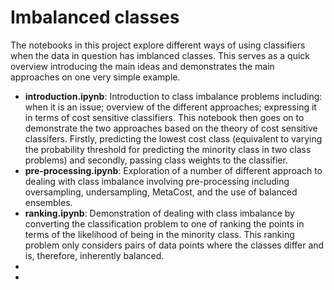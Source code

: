 # Imbalanced classes

The notebooks in this project explore different ways of using classifiers when the data in question has imblanced classes. 
This serves as a quick overview introducing the main ideas and demonstrates the main approaches on one very simple example.

- **introduction.ipynb**: Introduction to class imbalance problems including: when it is an issue; overview of the different approaches; expressing it in terms of cost sensitive classifiers. This notebook then goes on to demonstrate the two approaches based on the theory of cost sensitive classifers. Firstly, predicting the lowest cost class (equivalent to varying the probability threshold for predicting the minority class in two class problems) and secondly, passing class weights to the classifier.
- **pre-processing.ipynb**: Exploration of a number of different approach to dealing with class imbalance involving pre-processing including oversampling, undersampling, MetaCost, and the use of balanced ensembles.
- **ranking.ipynb**: Demonstration of dealing with class imbalance by converting the classification problem to one of ranking the points in terms of the likelihood of being in the minority class. This ranking problem only considers pairs of data points where the classes differ and is, therefore, inherently balanced.
-
-
